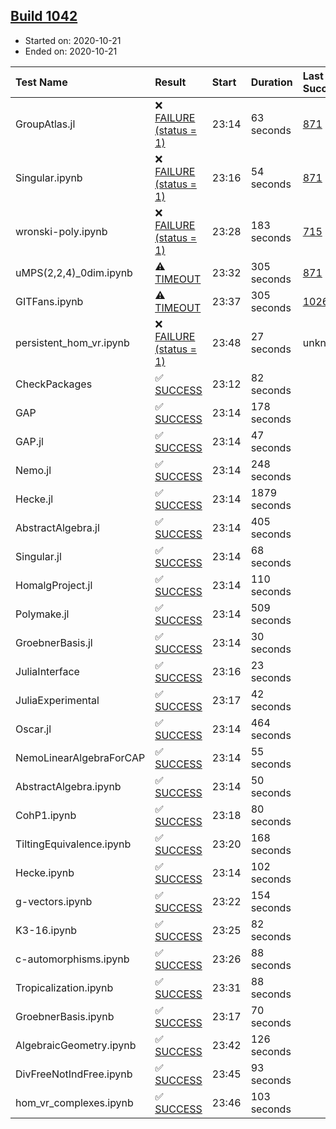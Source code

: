 ## [Build 1042](https://oscarci.mathematik.uni-kl.de/job/oscar-stable/1042/)

* Started on: 2020-10-21
* Ended on: 2020-10-21

| Test Name    | Result | Start | Duration | Last Success | First Failure |
|:-------------|:-------|:------|:---------|:-------------|:--------------|
| GroupAtlas.jl | ❌ [FAILURE (status = 1)](https://oscarci.mathematik.uni-kl.de/job/oscar-stable/1042/artifact/logs/build-1042/GroupAtlas.jl.log) | 23:14 | 63 seconds | [871](https://oscarci.mathematik.uni-kl.de/job/oscar-stable/871/) | [872](https://oscarci.mathematik.uni-kl.de/job/oscar-stable/872/) |
| Singular.ipynb | ❌ [FAILURE (status = 1)](https://oscarci.mathematik.uni-kl.de/job/oscar-stable/1042/artifact/logs/build-1042/Singular.ipynb.log) | 23:16 | 54 seconds | [871](https://oscarci.mathematik.uni-kl.de/job/oscar-stable/871/) | [872](https://oscarci.mathematik.uni-kl.de/job/oscar-stable/872/) |
| wronski-poly.ipynb | ❌ [FAILURE (status = 1)](https://oscarci.mathematik.uni-kl.de/job/oscar-stable/1042/artifact/logs/build-1042/wronski-poly.ipynb.log) | 23:28 | 183 seconds | [715](https://oscarci.mathematik.uni-kl.de/job/oscar-stable/715/) | [716](https://oscarci.mathematik.uni-kl.de/job/oscar-stable/716/) |
| uMPS(2,2,4)_0dim.ipynb | ⚠ [TIMEOUT](https://oscarci.mathematik.uni-kl.de/job/oscar-stable/1042/artifact/logs/build-1042/uMPS-2-2-4-_0dim.ipynb.log) | 23:32 | 305 seconds | [871](https://oscarci.mathematik.uni-kl.de/job/oscar-stable/871/) | [872](https://oscarci.mathematik.uni-kl.de/job/oscar-stable/872/) |
| GITFans.ipynb | ⚠ [TIMEOUT](https://oscarci.mathematik.uni-kl.de/job/oscar-stable/1042/artifact/logs/build-1042/GITFans.ipynb.log) | 23:37 | 305 seconds | [1026](https://oscarci.mathematik.uni-kl.de/job/oscar-stable/1026/) | [1027](https://oscarci.mathematik.uni-kl.de/job/oscar-stable/1027/) |
| persistent_hom_vr.ipynb | ❌ [FAILURE (status = 1)](https://oscarci.mathematik.uni-kl.de/job/oscar-stable/1042/artifact/logs/build-1042/persistent_hom_vr.ipynb.log) | 23:48 | 27 seconds | unknown | unknown |
| CheckPackages | ✅ [SUCCESS](https://oscarci.mathematik.uni-kl.de/job/oscar-stable/1042/artifact/logs/build-1042/CheckPackages.log) | 23:12 | 82 seconds |  |  |
| GAP | ✅ [SUCCESS](https://oscarci.mathematik.uni-kl.de/job/oscar-stable/1042/artifact/logs/build-1042/GAP.log) | 23:14 | 178 seconds |  |  |
| GAP.jl | ✅ [SUCCESS](https://oscarci.mathematik.uni-kl.de/job/oscar-stable/1042/artifact/logs/build-1042/GAP.jl.log) | 23:14 | 47 seconds |  |  |
| Nemo.jl | ✅ [SUCCESS](https://oscarci.mathematik.uni-kl.de/job/oscar-stable/1042/artifact/logs/build-1042/Nemo.jl.log) | 23:14 | 248 seconds |  |  |
| Hecke.jl | ✅ [SUCCESS](https://oscarci.mathematik.uni-kl.de/job/oscar-stable/1042/artifact/logs/build-1042/Hecke.jl.log) | 23:14 | 1879 seconds |  |  |
| AbstractAlgebra.jl | ✅ [SUCCESS](https://oscarci.mathematik.uni-kl.de/job/oscar-stable/1042/artifact/logs/build-1042/AbstractAlgebra.jl.log) | 23:14 | 405 seconds |  |  |
| Singular.jl | ✅ [SUCCESS](https://oscarci.mathematik.uni-kl.de/job/oscar-stable/1042/artifact/logs/build-1042/Singular.jl.log) | 23:14 | 68 seconds |  |  |
| HomalgProject.jl | ✅ [SUCCESS](https://oscarci.mathematik.uni-kl.de/job/oscar-stable/1042/artifact/logs/build-1042/HomalgProject.jl.log) | 23:14 | 110 seconds |  |  |
| Polymake.jl | ✅ [SUCCESS](https://oscarci.mathematik.uni-kl.de/job/oscar-stable/1042/artifact/logs/build-1042/Polymake.jl.log) | 23:14 | 509 seconds |  |  |
| GroebnerBasis.jl | ✅ [SUCCESS](https://oscarci.mathematik.uni-kl.de/job/oscar-stable/1042/artifact/logs/build-1042/GroebnerBasis.jl.log) | 23:14 | 30 seconds |  |  |
| JuliaInterface | ✅ [SUCCESS](https://oscarci.mathematik.uni-kl.de/job/oscar-stable/1042/artifact/logs/build-1042/JuliaInterface.log) | 23:16 | 23 seconds |  |  |
| JuliaExperimental | ✅ [SUCCESS](https://oscarci.mathematik.uni-kl.de/job/oscar-stable/1042/artifact/logs/build-1042/JuliaExperimental.log) | 23:17 | 42 seconds |  |  |
| Oscar.jl | ✅ [SUCCESS](https://oscarci.mathematik.uni-kl.de/job/oscar-stable/1042/artifact/logs/build-1042/Oscar.jl.log) | 23:14 | 464 seconds |  |  |
| NemoLinearAlgebraForCAP | ✅ [SUCCESS](https://oscarci.mathematik.uni-kl.de/job/oscar-stable/1042/artifact/logs/build-1042/NemoLinearAlgebraForCAP.log) | 23:14 | 55 seconds |  |  |
| AbstractAlgebra.ipynb | ✅ [SUCCESS](https://oscarci.mathematik.uni-kl.de/job/oscar-stable/1042/artifact/logs/build-1042/AbstractAlgebra.ipynb.log) | 23:14 | 50 seconds |  |  |
| CohP1.ipynb | ✅ [SUCCESS](https://oscarci.mathematik.uni-kl.de/job/oscar-stable/1042/artifact/logs/build-1042/CohP1.ipynb.log) | 23:18 | 80 seconds |  |  |
| TiltingEquivalence.ipynb | ✅ [SUCCESS](https://oscarci.mathematik.uni-kl.de/job/oscar-stable/1042/artifact/logs/build-1042/TiltingEquivalence.ipynb.log) | 23:20 | 168 seconds |  |  |
| Hecke.ipynb | ✅ [SUCCESS](https://oscarci.mathematik.uni-kl.de/job/oscar-stable/1042/artifact/logs/build-1042/Hecke.ipynb.log) | 23:14 | 102 seconds |  |  |
| g-vectors.ipynb | ✅ [SUCCESS](https://oscarci.mathematik.uni-kl.de/job/oscar-stable/1042/artifact/logs/build-1042/g-vectors.ipynb.log) | 23:22 | 154 seconds |  |  |
| K3-16.ipynb | ✅ [SUCCESS](https://oscarci.mathematik.uni-kl.de/job/oscar-stable/1042/artifact/logs/build-1042/K3-16.ipynb.log) | 23:25 | 82 seconds |  |  |
| c-automorphisms.ipynb | ✅ [SUCCESS](https://oscarci.mathematik.uni-kl.de/job/oscar-stable/1042/artifact/logs/build-1042/c-automorphisms.ipynb.log) | 23:26 | 88 seconds |  |  |
| Tropicalization.ipynb | ✅ [SUCCESS](https://oscarci.mathematik.uni-kl.de/job/oscar-stable/1042/artifact/logs/build-1042/Tropicalization.ipynb.log) | 23:31 | 88 seconds |  |  |
| GroebnerBasis.ipynb | ✅ [SUCCESS](https://oscarci.mathematik.uni-kl.de/job/oscar-stable/1042/artifact/logs/build-1042/GroebnerBasis.ipynb.log) | 23:17 | 70 seconds |  |  |
| AlgebraicGeometry.ipynb | ✅ [SUCCESS](https://oscarci.mathematik.uni-kl.de/job/oscar-stable/1042/artifact/logs/build-1042/AlgebraicGeometry.ipynb.log) | 23:42 | 126 seconds |  |  |
| DivFreeNotIndFree.ipynb | ✅ [SUCCESS](https://oscarci.mathematik.uni-kl.de/job/oscar-stable/1042/artifact/logs/build-1042/DivFreeNotIndFree.ipynb.log) | 23:45 | 93 seconds |  |  |
| hom_vr_complexes.ipynb | ✅ [SUCCESS](https://oscarci.mathematik.uni-kl.de/job/oscar-stable/1042/artifact/logs/build-1042/hom_vr_complexes.ipynb.log) | 23:46 | 103 seconds |  |  |
